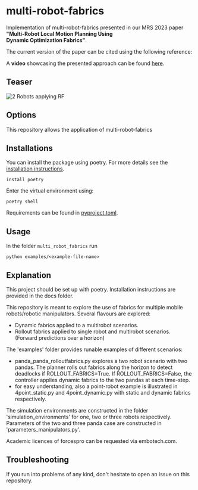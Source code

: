 # multi-robot-fabrics

Implementation of multi-robot-fabrics presented in our MRS 2023 paper **"Multi-Robot Local Motion Planning Using  
Dynamic Optimization Fabrics"**.

The current version of the paper can be cited using the following reference:

A **video** showcasing the presented approach can be found [here](https://www.youtube.com/@amrlab).


## Teaser
<img src="assets/video_rf_cv_2robots.gif" alt="2 Robots applying RF">

## Options
This repository allows the application of multi-robot-fabrics

## Installations
You can install the package using poetry. For more details see the [installation instructions](docs/installation.md).

    install poetry

Enter the virtual environment using:

    poetry shell

Requirements can be found in [pyproject.toml](pyproject.toml). 

## Usage
In the folder `multi_robot_fabrics` run

    python examples/<example-file-name>
    
## Explanation
This project should be set up with poetry. Installation instructions are provided in the docs folder.

This repository is meant to explore the use of fabrics for multiple mobile robots/robotic manipulators.
Several flavours are explored:
- Dynamic fabrics applied to a multirobot scenarios. 
- Rollout fabrics applied to single robot and multirobot scenarios. (Forward predictions over a horizon)

The 'examples' folder provides runable examples of different scenarios:
- panda_panda_rolloutfabrics.py explores a two robot scenario with two pandas. 
    The planner rolls out fabrics along the horizon to detect deadlocks if ROLLOUT_FABRICS=True.
    If ROLLOUT_FABRICS=False, the controller applies dynamic fabrics to the two pandas at each time-step.
- for easy understanding, also a point-robot example is illustrated in 4point_static.py and 4point_dynamic.py with 
    static and dynamic fabrics respectively.

The simulation environments are constructed in the folder 'simulation_environments' for one, two or three robots respectively.
Parameters of the two and three panda case are constructed in 'parameters_manipulators.py'.

Academic licences of forcespro can be requested via embotech.com.

## Troubleshooting

If you run into problems of any kind, don't hesitate to open an issue on this repository.
